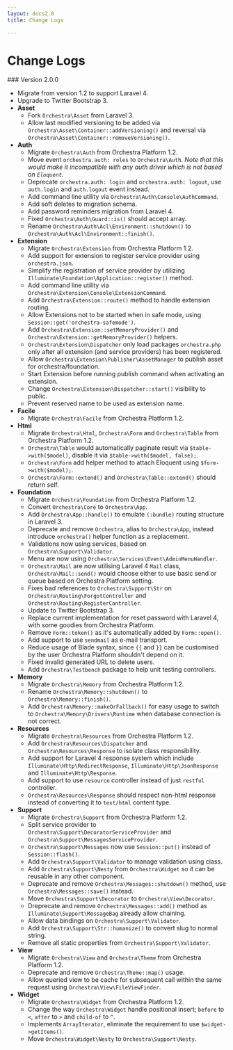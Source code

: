 ```yaml
---
layout: docs2.0
title: Change Logs

---
```


# Change Logs

<article id="v2.0.0">
### Version 2.0.0

* Migrate from version 1.2 to support Laravel 4.
* Upgrade to Twitter Bootstrap 3.
* **Asset**
  * Fork `Orchestra\Asset` from Laravel 3.
  * Allow last modified versioning to be added via `Orchestra\Asset\Container::addVersioning()` and reversal via `Orchestra\Asset\Container::removeVersioning()`.
* **Auth**
  * Migrate `Orchestra\Auth` from Orchestra Platform 1.2.
  * Move event `orchestra.auth: roles` to `Orchestra\Auth`. *Note that this would make it incompatible with any auth driver which is not based on `Eloquent`.*
  * Deprecate `orchestra.auth: login` and `orchestra.auth: logout`, use `auth.login` and `auth.logout` event instead.
  * Add command line utility via `Orchestra\Auth\Console\AuthCommand`.
  * Add soft deletes to migration schema.
  * Add password reminders migration from Laravel 4.
  * Fixed `Orchestra\Auth\Guard::is()` should accept array.
  * Rename `Orchestra\Auth\Acl\Environment::shutdown()` to `Orchestra\Auth\Acl\Environment::finish()`.
* **Extension**
  * Migrate `Orchestra\Extension` from Orchestra Platform 1.2.
  * Add support for extension to register service provider using `orchestra.json`.
  * Simplify the registration of service provider by utilizing `Illuminate\Foundation\Application::register()` method.
  * Add command line utility via `Orchestra\Extension\Console\ExtensionCommand`.
  * Add `Orchestra\Extension::route()` method to handle extension routing.
  * Allow Extensions not to be started when in safe mode, using `Session::get('orchestra-safemode')`.
  * Add `Orchestra\Extension::setMemoryProvider()` and `Orchestra\Extension::getMemoryProvider()` helpers.
  * `Orchestra\Extension\Dispatcher` only load packages `orchestra.php` only after all extension (and service providers) has been registered.
  * Allow `Orchestra\Extension\Publisher\AssetManager` to publish asset for orchestra/foundation.
  * Start Extension before running publish command when activating an extension.
  * Change `Orchestra\Extension\Dispatcher::start()` visibility to public.
  * Prevent reserved name to be used as extension name.
* **Facile**
  * Migrate `Orchestra\Facile` from Orchestra Platform 1.2.
* **Html**
  * Migrate `Orchestra\Html`, `Orchestra\Form` and `Orchestra\Table` from Orchestra Platform 1.2.
  * `Orchestra\Table` would automatically paginate result via `$table->with($model)`, disable it via `$table->with($model, false);`.
  * `Orchestra\Form` add helper method to attach Eloquent using `$form->with($model);`.
  * `Orchestra\Form::extend()` and `Orchestra\Table::extend()` should return self.
* **Foundation**
  * Migrate `Orchestra\Foundation` from Orchestra Platform 1.2.
  * Convert `Orchestra\Core` to `Orchestra\App`.
  * Add `Orchestra\App::handle()` to emulate `(:bundle)` routing structure in Laravel 3.
  * Deprecate and remove `Orchestra`, alias to `Orchestra\App`, instead introduce `orchestra()` helper function as a replacement.
  * Validations now using services, based on `Orchestra\Support\Validator`.
  * Menu are now using `Orchestra\Services\Event\AdminMenuHandler`.
  * `Orchestra\Mail` are now utilising Laravel 4 `Mail` class, `Orchestra\Mail::send()` would choose either to use basic send or queue based on Orchestra Platform setting.
  * Fixes bad references to `Orchestra\Support\Str` on `Orchestra\Routing\ForgotController` and `Orchestra\Routing\RegisterController`.
  * Update to Twitter Bootstrap 3.
  * Replace current implementation for reset password with Laravel 4, with some goodies from Orchestra Platform.
  * Remove `Form::token()` as it's automatically added by `Form::open()`.
  * Add support to use `sendmail` as e-mail transport.
  * Reduce usage of Blade syntax, since `{{` and `}}` can be customised by the user Orchestra Platform shouldn't depend on it.
  * Fixed invalid generated URL to delete users.
  * Add `Orchestra\Testbench` package to help unit testing controllers.
* **Memory**
  * Migrate `Orchestra\Memory` from Orchestra Platform 1.2.
  * Rename `Orchestra\Memory::shutdown()` to `Orchestra\Memory::finish()`.
  * Add `Orchestra\Memory::makeOrFallback()` for easy usage to switch to `Orchestra\Memory\Drivers\Runtime` when database connection is not correct.
* **Resources**
  * Migrate `Orchestra\Resources` from Orchestra Platform 1.2.
  * Add `Orchestra\Resources\Dispatcher` and `Orchestra\Resources\Response` to isolate class responsibility.
  * Add support for Laravel 4 response system which include `Illuminate\Http\RedirectResponse`, `Illuminate\Http\JsonResponse` and `Illuminate\Http\Response`.
  * Add support to use `resource` controller instead of just `restful` controller.
  * `Orchestra\Resources\Response` should respect non-html response instead of converting it to `text/html` content type.
* **Support**
  * Migrate `Orchestra\Support` from Orchestra Platform 1.2.
  * Split service provider to `Orchestra\Support\DecoratorServiceProvider` and `Orchestra\Support\MessagesServiceProvider`.
  * `Orchestra\Support\Messages` now use `Session::put()` instead of `Session::flash()`.
  * Add `Orchestra\Support\Validator` to manage validation using class.
  * Add `Orchestra\Support\Nesty` from `Orchestra\Widget` so it can be reusable in any other component.
  * Deprecate and remove `Orchestra\Messages::shutdown()` method, use `Orchestra\Messages::save()` instead.
  * Move `Orchestra\Support\Decorator` to `Orchestra\View\Decorator`.
  * Dreprecate and remove `Orchestra\Messages::add()` method as `Illuminate\Support\MessageBag` already allow chaining.
  * Allow data bindings on `Orchestra\Support\Validator`.
  * Add `Orchestra\Support\Str::humanize()` to convert slug to normal string.
  * Remove all static properties from `Orchestra\Support\Validator`.
* **View**
  * Migrate `Orchestra\View` and `Orchestra\Theme` from Orchestra Platform 1.2.
  * Deprecate and remove `Orchestra\Theme::map()` usage.
  * Allow queried view to be cache for subsequent call within the same request using `Orchestra\View\FileViewFinder`.
* **Widget**
  * Migrate `Orchestra\Widget` from Orchestra Platform 1.2.
  * Change the way `Orchestra\Widget` handle positional insert; `before` to `<`, `after` to `>` and `child-of` to `^`. 
  * Implements `ArrayIterator`, eliminate the requirement to use `$widget->getItems()`.
  * Move `Orchestra\Widget\Nesty` to `Orchestra\Support\Nesty`.

</article>
